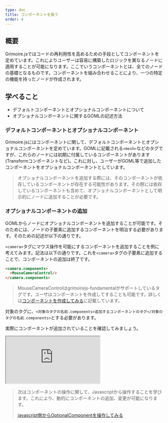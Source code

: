 ```yaml
---
type: doc
title: コンポーネントを扱う
order: 4
---
```


## 概要
Grimoire.jsではコードの再利用性を高めるための手段としてコンポーネントを定めています。これによりユーザーは容易に構築したロジックを異なるノードに適用することが可能になります。ここでいうコンポーネントとは、全てのノードの基礎となるものです。コンポーネントを組み合わせることにより、一つの特定の機能を持ったノードが作成されます。

## 学べること

* デフォルトコンポーネントとオプショナルコンポーネントについて
* オプショナルコンポーネントに関するGOMLの記述方法

### デフォルトコンポーネントとオプショナルコンポーネント

Grimoire.jsにはコンポーネントに関して、デフォルトコンポーネントとオプショナルコンポーネントを定めています。GOMLに記載される`<mesh>`などのタグですが、これらのノードには初期に付属しているコンポーネントがあります(Transformコンポーネントなど)。これに対し、ユーザーがGOML等で追加したコンポーネントをオプショナルコンポーネントとしています。

> オプショナルコンポーネントを追加する際には、そのコンポーネントが依存しているコンポーネントが存在する可能性があります。その際には依存しているコンポーネントも含めて、オプショナルコンポーネントとして明示的にノードに追加することが必要です。

### オプショナルコンポーネントの追加

GOMLからノードにオプショナルコンポーネントを追加することが可能です。そのためには、ノードの子要素に追加するコンポーネントを明治する必要があります。そのための記述が以下の通りです。

`<camera>`タグにマウス操作を可能にするコンポーネントを追加することを例に考えてみます。記法は以下の通りです。これを`<camera>`タグの子要素に追加することで、コンポーネントの追加は終了です。

```html
<camera.components>
  <MouseCameraControl/>
</camera.components>
```

> MouseCameraControlはgrimoirejs-fundamentalがサポートしているタグです。ユーザはコンポーネントを作成してすることも可能です。詳しくは[コンポーネントを作成してみる](/tutorial/07-create-component.html)に記載しています。

対象のタグに、`<対象のタグの名前.components>追加するコンポーネントのタグ</対象のタグの名前.components>`とする必要があります。

実際にコンポーネントが追加されていることを確認してみましょう。

<iframe class="editor" src="https://grimoiregl.github.io/grimoire.gl-example#t04-01"></iframe>



> 次はコンポーネントの操作に関して、Javascriptから操作することを学びます。これにより、動的にコンポーネントの追加、変更が可能になります。
>
> [javascript側からOptionalComponentを操作してみる](/tutorial/05-handle-component-with-js.html)
